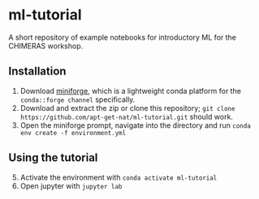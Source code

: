 # ml-tutorial
A short repository of example notebooks for introductory ML for the CHIMERAS workshop.

## Installation
1) Download [miniforge](https://github.com/conda-forge/miniforge), which is a lightweight conda platform for the ```conda::forge channel``` specifically.
2) Download and extract the zip or clone this repository; ```git clone https://github.com/apt-get-nat/ml-tutorial.git``` should work.
3) Open the miniforge prompt, navigate into the directory and run ```conda env create -f environment.yml```

## Using the tutorial
5) Activate the environment with ```conda activate ml-tutorial```
6) Open jupyter with ```jupyter lab```
